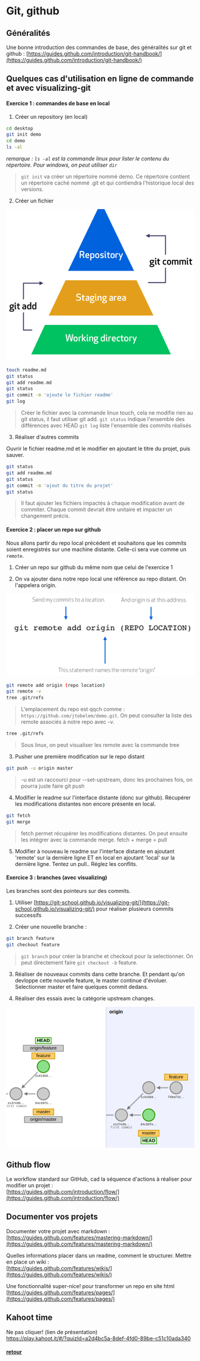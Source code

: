 # Git, github

## Généralités

Une bonne introduction des commandes de base, des généralités sur git et github :
[https://guides.github.com/introduction/git-handbook/](https://guides.github.com/introduction/git-handbook/)

## Quelques cas d'utilisation en ligne de commande et avec visualizing-git

#### Exercice 1 : commandes de base en local

  1) Créer un repository (en local)

```bash
cd desktop
git init demo
cd demo
ls -al
```

*remarque : `ls -al` est la commande linux pour lister le contenu du répertoire. Pour windows, on peut utiliser `dir`*

> `git init` va créer un répertoire nommé demo. Ce répertoire contient un répertoire caché nommé .git et qui contiendra l'historique local des versions.

2) Créer un fichier

![img](add-commit.png)

```bash
touch readme.md
git status
git add readme.md
git status
git commit -m 'ajoute le fichier readme'
git log
```
> Créer le fichier avec la commande linux touch, cela ne modifie rien au git status, il faut utiliser git add.
> `git status` indique l'ensemble des différences avec HEAD
> `git log` liste l'ensemble des commits réalisés

3) Réaliser d'autres commits

Ouvrir le fichier readme.md et le modifier en ajoutant le titre du projet, puis sauver.

```bash
git status
git add readme.md
git status
git commit -m 'ajout du titre du projet'
git status
```
> Il faut ajouter les fichiers impactés à chaque modification avant de commiter.
> Chaque commit devrait être unitaire et impacter un changement précis.


#### Exercice 2 : placer un repo sur github

Nous allons partir du repo local précédent et souhaitons que les commits soient enregistrés sur une machine distante. Celle-ci sera vue comme un `remote`.

1) Créer un repo sur github du même nom que celui de l'exercice 1


2) On va ajouter dans notre repo local une référence au repo distant. On l'appelera origin.

![img](add-origin.png)

```bash
git remote add origin (repo location)
git remote -v
tree .git/refs
```
> L'emplacement du repo est qqch comme : `https://github.com/jtobelem/demo.git`.
> On peut consulter la liste des remote associés à notre repo avec -v.

```bash
tree .git/refs
```
> Sous linux, on peut visualiser les remote avec la commande tree

3) Pusher une première modification sur le repo distant

```bash
git push -u origin master
```
> -u est un raccourci pour --set-upstream, donc les prochaines fois, on pourra juste faire git push

4) Modifier le readme sur l'interface distante (donc sur github). Récupérer les modifications distantes non encore présente en local.

```bash
git fetch
git merge
```
> fetch permet récupérer les modifications distantes. On peut ensuite les intégrer avec la commande merge.
> fetch + merge = pull

5) Modifier à nouveau le readme sur l'interface distante en ajoutant 'remote' sur la dernière ligne ET en local en ajoutant 'local' sur la dernière ligne. Tentez un pull.. Réglez les conflits.


#### Exercice 3 : branches (avec visualizing)

Les branches sont des pointeurs sur des commits.

1) Utiliser [https://git-school.github.io/visualizing-git/](https://git-school.github.io/visualizing-git/) pour réaliser plusieurs commits successifs


2) Créer une nouvelle branche :

```bash
git branch feature
git checkout feature
```
> `git branch` pour créer la branche et checkout pour la selectionner. On peut directement faire `git checkout -b` feature.

3) Réaliser de nouveaux commits dans cette branche. Et pendant qu'on devloppe cette nouvelle feature, le master continue d'évoluer. Selectionner master et faire quelques commit dedans.

4) Réaliser des essais avec la catégorie upstream changes.

![img](visualize.png)

## Github flow

Le workflow standard sur GitHub, cad la séquence d'actions à réaliser pour modifier un projet :   
[https://guides.github.com/introduction/flow/](https://guides.github.com/introduction/flow/)

## Documenter vos projets

Documenter votre projet avec markdown :   
[https://guides.github.com/features/mastering-markdown/](https://guides.github.com/features/mastering-markdown/)

Quelles informations placer dans un readme, comment le structurer. Mettre en place un wiki  :   
[https://guides.github.com/features/wikis/](https://guides.github.com/features/wikis/)

Une fonctionnalité super-nice! pour transformer un repo en site html   
[https://guides.github.com/features/pages/](https://guides.github.com/features/pages/)

## Kahoot time
Ne pas cliquer! (lien de présentation)      
https://play.kahoot.it/#/?quizId=a2d4bc5a-8def-4fd0-89be-c51c10ada340

#### [retour](../README.md)
